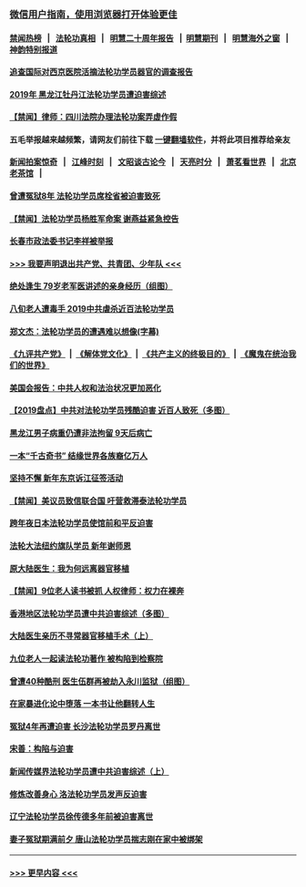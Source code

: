 ### [微信用户指南，使用浏览器打开体验更佳](https://github.com/gfw-breaker/banned-news1/blob/master/indexes/wechat-guide.md?t=0)
#### [禁闻热榜](热点新闻.md?t=0)  &nbsp;&nbsp;|&nbsp;&nbsp; [法轮功真相](https://github.com/gfw-breaker/truth/blob/master/README.md?t=0) &nbsp;&nbsp;|&nbsp;&nbsp; [明慧二十周年报告](https://github.com/gfw-breaker/mh-reports/blob/master/README.md?t=0) &nbsp;&nbsp;|&nbsp;&nbsp;[明慧期刊](https://github.com/gfw-breaker/mh-qikan) &nbsp;&nbsp;|&nbsp;&nbsp; [明慧海外之窗](https://github.com/gfw-breaker/mh-news/blob/master/README.md?t=0) &nbsp;&nbsp;|&nbsp;&nbsp; [神韵特别报道](https://github.com/gfw-breaker/mh-news/blob/master/shenyun.md?t=0)
#### [追查国际对西京医院活摘法轮功学员器官的调查报告](../pages/prog424/a102767538.md?t=02070744) 
#### [2019年 黑龙江牡丹江法轮功学员遭迫害综述](../pages/prog424/a102767916.md?t=02070744) 
#### [【禁闻】律师：四川法院办理法轮功案弄虚作假](../pages/prog424/a102764034.md?t=02070744) 
#### 五毛举报越来越频繁，请网友们前往下载 [一键翻墙软件](https://github.com/gfw-breaker/ssr-accounts)，并将此项目推荐给亲友
#### [新闻拍案惊奇](https://github.com/gfw-breaker/banned-news1/blob/master/pages/link4.md) &nbsp;&nbsp;|&nbsp;&nbsp; [江峰时刻](https://github.com/gfw-breaker/banned-news1/blob/master/pages/link4.md) &nbsp;&nbsp;|&nbsp;&nbsp; [文昭谈古论今](https://github.com/gfw-breaker/banned-news1/blob/master/pages/link4.md) &nbsp;&nbsp;|&nbsp;&nbsp; [天亮时分](https://github.com/gfw-breaker/banned-news1/blob/master/pages/link4.md) &nbsp;&nbsp;|&nbsp;&nbsp; [萧茗看世界](https://github.com/gfw-breaker/banned-news1/blob/master/pages/link4.md) &nbsp;&nbsp;|&nbsp;&nbsp; [北京老茶馆](https://github.com/gfw-breaker/banned-news1/blob/master/pages/link4.md) &nbsp;&nbsp;|&nbsp;&nbsp; 
#### [曾遭冤狱8年 法轮功学员席栓省被迫害致死](../pages/prog424/a102757474.md?t=02070744) 
#### [【禁闻】法轮功学员杨胜军命案 谢燕益紧急控告](../pages/prog424/a102752766.md?t=02070744) 
#### [长春市政法委书记李祥被举报](../pages/prog424/a102750634.md?t=02070744) 
#### [>>> 我要声明退出共产党、共青团、少年队 <<<](https://github.com/begood0513/goodnews/blob/master/quit/letter.md) 
#### [绝处逢生 79岁老军医讲述的亲身经历（组图）](../pages/prog424/a102750311.md?t=02070744) 
#### [八旬老人遭毒手 2019中共虐杀近百法轮功学员](../pages/prog424/a102750003.md?t=02070744) 
#### [郑文杰：法轮功学员的遭遇难以想像(字幕)](../pages/prog424/a102749005.md?t=02070744) 
#### [《九评共产党》](https://github.com/begood0513/9ping.md/blob/master/README.md) &nbsp;|&nbsp; [《解体党文化》](../../../../jtdwh.md/blob/master/README.md)  &nbsp;|&nbsp; [《共产主义的终极目的》](../../../../gczydzjmd.md/blob/master/README.md) &nbsp;|&nbsp; [《魔鬼在统治我们的世界》](../../../../mgztzwmdsj.md/blob/master/README.md) 
#### [美国会报告：中共人权和法治状况更加恶化](../pages/prog424/a102748731.md?t=02070744) 
#### [【2019盘点】中共对法轮功学员残酷迫害 近百人致死（多图）](../pages/prog424/a102747797.md?t=02070744) 
#### [黑龙江男子病重仍遭非法拘留 9天后病亡](../pages/prog424/a102746935.md?t=02070744) 
#### [一本“千古奇书” 结缘世界各族裔亿万人](../pages/prog424/a102746767.md?t=02070744) 
#### [坚持不懈 新年东京诉江征签活动](../pages/prog424/a102744303.md?t=02070744) 
#### [【禁闻】美议员致信联合国 吁营救滞泰法轮功学员](../pages/prog424/a102743781.md?t=02070744) 
#### [跨年夜日本法轮功学员使馆前和平反迫害](../pages/prog424/a102742711.md?t=02070744) 
#### [法轮大法纽约旗队学员 新年谢师恩](../pages/prog424/a102741919.md?t=02070744) 
#### [原大陆医生：我为何远离器官移植](../pages/prog424/a102741335.md?t=02070744) 
#### [【禁闻】9位老人读书被抓 人权律师：权力在裸奔](../pages/prog424/a102740269.md?t=02070744) 
#### [香港地区法轮功学员遭中共迫害综述（多图）](../pages/prog424/a102739910.md?t=02070744) 
#### [大陆医生亲历不寻常器官移植手术（上）](../pages/prog424/a102739075.md?t=02070744) 
#### [九位老人一起读法轮功著作 被构陷到检察院](../pages/prog424/a102738400.md?t=02070744) 
#### [曾遭40种酷刑 医生伍群再被劫入永川监狱（组图）](../pages/prog424/a102737757.md?t=02070744) 
#### [在家暴进化论中堕落 一本书让他翻转人生](../pages/prog424/a102736348.md?t=02070744) 
#### [冤狱4年再遭迫害 长沙法轮功学员罗丹离世](../pages/prog424/a102736430.md?t=02070744) 
#### [宋善：构陷与迫害](../pages/prog424/a102732603.md?t=02070744) 
#### [新闻传媒界法轮功学员遭中共迫害综述（上）](../pages/prog424/a102730890.md?t=02070744) 
#### [修炼改善身心 洛法轮功学员发声反迫害](../pages/prog424/a102730882.md?t=02070744) 
#### [辽宁法轮功学员徐传德多年前被迫害离世](../pages/prog424/a102730403.md?t=02070744) 
#### [妻子冤狱期满前夕 唐山法轮功学员揣志刚在家中被绑架](../pages/prog424/a102730336.md?t=02070744) 

----
#### [ >>> 更早内容 <<< ](../indexes/prog424-earlier.md)
